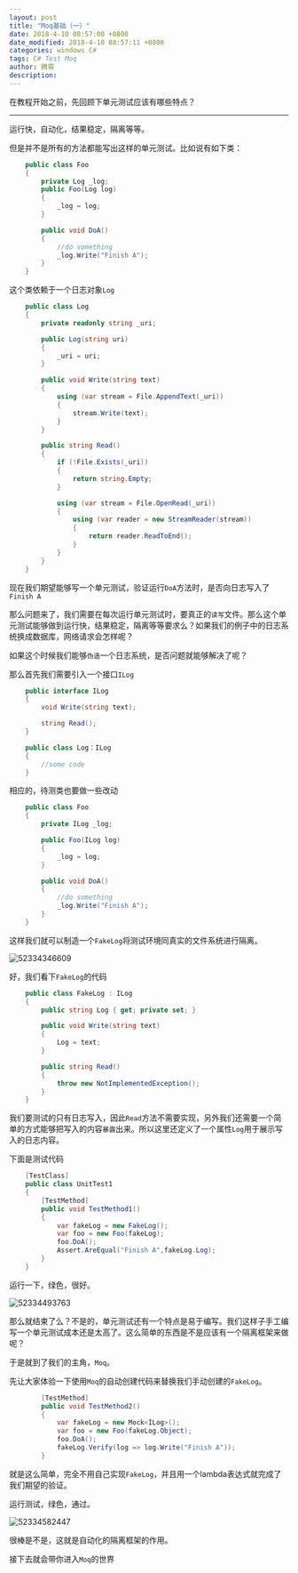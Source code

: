 ```yaml
---
layout: post
title: "Moq基础（一）"
date: 2018-4-10 08:57:00 +0800
date_modified: 2018-4-10 08:57:11 +0800
categories: windows C#
tags: C# Test Moq
author: 腾霄
description: 
---
```


在教程开始之前，先回顾下单元测试应该有哪些特点？

-----
<!--more-->

运行快，自动化，结果稳定，隔离等等。

但是并不是所有的方法都能写出这样的单元测试。比如说有如下类：


```c#
    public class Foo
    {
        private Log _log;
        public Foo(Log log)
        {
            _log = log;
        }

        public void DoA()
        {
            //do something
            _log.Write("Finish A");
        }
    }
```
这个类依赖于一个日志对象`Log`
```c#
    public class Log
    {
        private readonly string _uri;

        public Log(string uri)
        {
            _uri = uri;
        }

        public void Write(string text)
        {
            using (var stream = File.AppendText(_uri))
            {
                stream.Write(text);
            }
        }

        public string Read()
        {
            if (!File.Exists(_uri))
            {
                return string.Empty;
            }

            using (var stream = File.OpenRead(_uri))
            {
                using (var reader = new StreamReader(stream))
                {
                    return reader.ReadToEnd();
                }
            }
        }
    }
```

现在我们期望能够写一个单元测试，验证运行`DoA`方法时，是否向日志写入了`Finish A`

那么问题来了，我们需要在每次运行单元测试时，要真正的`读写`文件。那么这个单元测试能够做到运行快，结果稳定，隔离等等要求么？如果我们的例子中的日志系统换成数据库，网络请求会怎样呢？

如果这个时候我们能够`伪造`一个日志系统，是否问题就能够解决了呢？

那么首先我们需要引入一个接口`ILog`

```C#
    public interface ILog
    {
        void Write(string text);

        string Read();
    }

    public class Log：ILog
    {
        //some code
    }
```

相应的，待测类也要做一些改动

```c#
	public class Foo
    {
        private ILog _log;

        public Foo(ILog log)
        {
            _log = log;
        }

        public void DoA()
        {
            //do something
            _log.Write("Finish A");
        }
    }
```

这样我们就可以制造一个`FakeLog`将测试环境同真实的文件系统进行隔离。

![52334346609](../media/1523343466094.png)

好，我们看下`FakeLog`的代码

```c#
    public class FakeLog : ILog
    {
        public string Log { get; private set; }

        public void Write(string text)
        {
            Log = text;
        }

        public string Read()
        {
            throw new NotImplementedException();
        }
    }
```

我们要测试的只有日志写入，因此`Read`方法不需要实现，另外我们还需要一个简单的方式能够把写入的内容`暴露`出来。所以这里还定义了一个属性`Log`用于展示写入的日志内容。



下面是测试代码

```c#
    [TestClass]
    public class UnitTest1
    {
        [TestMethod]
        public void TestMethod1()
        {
            var fakeLog = new FakeLog();
            var foo = new Foo(fakeLog);
            foo.DoA();
            Assert.AreEqual("Finish A",fakeLog.Log);
        }
    }
```

运行一下，绿色，很好。

![52334493763](../media/1523344937632.png)



那么就结束了么？不是的，单元测试还有一个特点是易于编写。我们这样子手工编写一个单元测试成本还是太高了。这么简单的东西是不是应该有一个隔离框架来做呢？

于是就到了我们的主角，`Moq`。

先让大家体验一下使用`Moq`的自动创建代码来替换我们手动创建的`FakeLog`。

```c#
        [TestMethod]
        public void TestMethod2()
        {
            var fakeLog = new Mock<ILog>();
            var foo = new Foo(fakeLog.Object);
            foo.DoA();
            fakeLog.Verify(log => log.Write("Finish A"));
        }
```

就是这么简单，完全不用自己实现`FakeLog`，并且用一个lambda表达式就完成了我们期望的验证。

运行测试，绿色，通过。

![52334582447](../media/1523345824473.png)

很棒是不是，这就是自动化的隔离框架的作用。

接下去就会带你进入`Moq`的世界